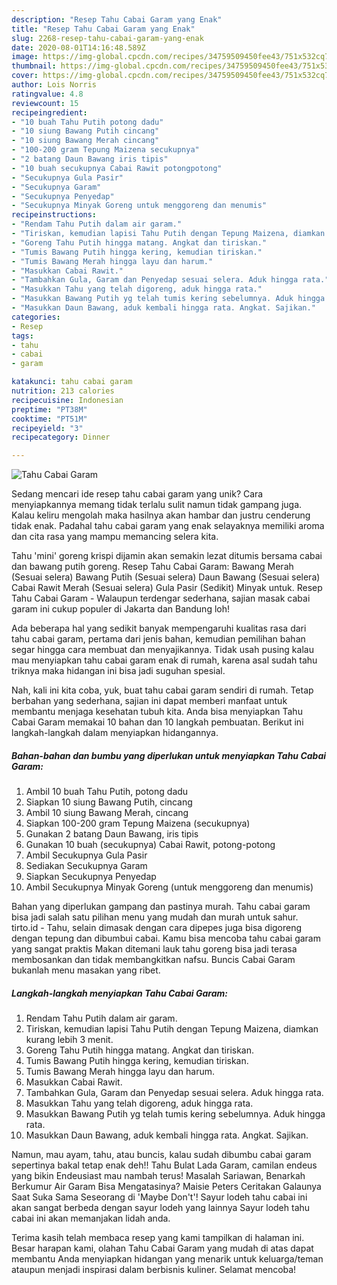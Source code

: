```yaml
---
description: "Resep Tahu Cabai Garam yang Enak"
title: "Resep Tahu Cabai Garam yang Enak"
slug: 2268-resep-tahu-cabai-garam-yang-enak
date: 2020-08-01T14:16:48.589Z
image: https://img-global.cpcdn.com/recipes/34759509450fee43/751x532cq70/tahu-cabai-garam-foto-resep-utama.jpg
thumbnail: https://img-global.cpcdn.com/recipes/34759509450fee43/751x532cq70/tahu-cabai-garam-foto-resep-utama.jpg
cover: https://img-global.cpcdn.com/recipes/34759509450fee43/751x532cq70/tahu-cabai-garam-foto-resep-utama.jpg
author: Lois Norris
ratingvalue: 4.8
reviewcount: 15
recipeingredient:
- "10 buah Tahu Putih potong dadu"
- "10 siung Bawang Putih cincang"
- "10 siung Bawang Merah cincang"
- "100-200 gram Tepung Maizena secukupnya"
- "2 batang Daun Bawang iris tipis"
- "10 buah secukupnya Cabai Rawit potongpotong"
- "Secukupnya Gula Pasir"
- "Secukupnya Garam"
- "Secukupnya Penyedap"
- "Secukupnya Minyak Goreng untuk menggoreng dan menumis"
recipeinstructions:
- "Rendam Tahu Putih dalam air garam."
- "Tiriskan, kemudian lapisi Tahu Putih dengan Tepung Maizena, diamkan kurang lebih 3 menit."
- "Goreng Tahu Putih hingga matang. Angkat dan tiriskan."
- "Tumis Bawang Putih hingga kering, kemudian tiriskan."
- "Tumis Bawang Merah hingga layu dan harum."
- "Masukkan Cabai Rawit."
- "Tambahkan Gula, Garam dan Penyedap sesuai selera. Aduk hingga rata."
- "Masukkan Tahu yang telah digoreng, aduk hingga rata."
- "Masukkan Bawang Putih yg telah tumis kering sebelumnya. Aduk hingga rata."
- "Masukkan Daun Bawang, aduk kembali hingga rata. Angkat. Sajikan."
categories:
- Resep
tags:
- tahu
- cabai
- garam

katakunci: tahu cabai garam 
nutrition: 213 calories
recipecuisine: Indonesian
preptime: "PT38M"
cooktime: "PT51M"
recipeyield: "3"
recipecategory: Dinner

---
```



![Tahu Cabai Garam](https://img-global.cpcdn.com/recipes/34759509450fee43/751x532cq70/tahu-cabai-garam-foto-resep-utama.jpg)

Sedang mencari ide resep tahu cabai garam yang unik? Cara menyiapkannya memang tidak terlalu sulit namun tidak gampang juga. Kalau keliru mengolah maka hasilnya akan hambar dan justru cenderung tidak enak. Padahal tahu cabai garam yang enak selayaknya memiliki aroma dan cita rasa yang mampu memancing selera kita.

Tahu &#39;mini&#39; goreng krispi dijamin akan semakin lezat ditumis bersama cabai dan bawang putih goreng. Resep Tahu Cabai Garam: Bawang Merah (Sesuai selera) Bawang Putih (Sesuai selera) Daun Bawang (Sesuai selera) Cabai Rawit Merah (Sesuai selera) Gula Pasir (Sedikit) Minyak untuk. Resep Tahu Cabai Garam - Walaupun terdengar sederhana, sajian masak cabai garam ini cukup populer di Jakarta dan Bandung loh!

Ada beberapa hal yang sedikit banyak mempengaruhi kualitas rasa dari tahu cabai garam, pertama dari jenis bahan, kemudian pemilihan bahan segar hingga cara membuat dan menyajikannya. Tidak usah pusing kalau mau menyiapkan tahu cabai garam enak di rumah, karena asal sudah tahu triknya maka hidangan ini bisa jadi suguhan spesial.


Nah, kali ini kita coba, yuk, buat tahu cabai garam sendiri di rumah. Tetap berbahan yang sederhana, sajian ini dapat memberi manfaat untuk membantu menjaga kesehatan tubuh kita. Anda bisa menyiapkan Tahu Cabai Garam memakai 10 bahan dan 10 langkah pembuatan. Berikut ini langkah-langkah dalam menyiapkan hidangannya.

<!--inarticleads1-->

##### Bahan-bahan dan bumbu yang diperlukan untuk menyiapkan Tahu Cabai Garam:

1. Ambil 10 buah Tahu Putih, potong dadu
1. Siapkan 10 siung Bawang Putih, cincang
1. Ambil 10 siung Bawang Merah, cincang
1. Siapkan 100-200 gram Tepung Maizena (secukupnya)
1. Gunakan 2 batang Daun Bawang, iris tipis
1. Gunakan 10 buah (secukupnya) Cabai Rawit, potong-potong
1. Ambil Secukupnya Gula Pasir
1. Sediakan Secukupnya Garam
1. Siapkan Secukupnya Penyedap
1. Ambil Secukupnya Minyak Goreng (untuk menggoreng dan menumis)


Bahan yang diperlukan gampang dan pastinya murah. Tahu cabai garam bisa jadi salah satu pilihan menu yang mudah dan murah untuk sahur. tirto.id - Tahu, selain dimasak dengan cara dipepes juga bisa digoreng dengan tepung dan dibumbui cabai. Kamu bisa mencoba tahu cabai garam yang sangat praktis Makan ditemani lauk tahu goreng bisa jadi terasa membosankan dan tidak membangkitkan nafsu. Buncis Cabai Garam bukanlah menu masakan yang ribet. 

<!--inarticleads2-->

##### Langkah-langkah menyiapkan Tahu Cabai Garam:

1. Rendam Tahu Putih dalam air garam.
1. Tiriskan, kemudian lapisi Tahu Putih dengan Tepung Maizena, diamkan kurang lebih 3 menit.
1. Goreng Tahu Putih hingga matang. Angkat dan tiriskan.
1. Tumis Bawang Putih hingga kering, kemudian tiriskan.
1. Tumis Bawang Merah hingga layu dan harum.
1. Masukkan Cabai Rawit.
1. Tambahkan Gula, Garam dan Penyedap sesuai selera. Aduk hingga rata.
1. Masukkan Tahu yang telah digoreng, aduk hingga rata.
1. Masukkan Bawang Putih yg telah tumis kering sebelumnya. Aduk hingga rata.
1. Masukkan Daun Bawang, aduk kembali hingga rata. Angkat. Sajikan.


Namun, mau ayam, tahu, atau buncis, kalau sudah dibumbu cabai garam sepertinya bakal tetap enak deh!! Tahu Bulat Lada Garam, camilan endeus yang bikin Endeusiast mau nambah terus! Masalah Sariawan, Benarkah Berkumur Air Garam Bisa Mengatasinya? Maisie Peters Ceritakan Galaunya Saat Suka Sama Seseorang di &#39;Maybe Don&#39;t&#39;! Sayur lodeh tahu cabai ini akan sangat berbeda dengan sayur lodeh yang lainnya Sayur lodeh tahu cabai ini akan memanjakan lidah anda. 

Terima kasih telah membaca resep yang kami tampilkan di halaman ini. Besar harapan kami, olahan Tahu Cabai Garam yang mudah di atas dapat membantu Anda menyiapkan hidangan yang menarik untuk keluarga/teman ataupun menjadi inspirasi dalam berbisnis kuliner. Selamat mencoba!
